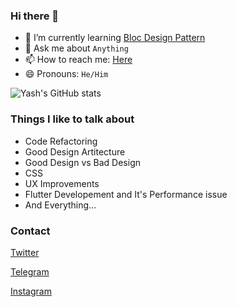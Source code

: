 ### Hi there 👋

<!--
**yc-codes/yc-codes** is a ✨ _special_ ✨ repository because its `README.md` (this file) appears on your GitHub profile.

Here are some ideas to get you started:

-->

<!---
 🔭 I’m currently working on 
 --->
<!---
- 👯 I’m looking to collaborate on ``
- 🤔 I’m looking for help with ``
--->
- 🌱 I’m currently learning [Bloc Design Pattern](https://bloclibrary.dev/)
- 💬 Ask me about `Anything`
- 📫 How to reach me: [Here](#Contact)
- 😄 Pronouns: `He/Him`
<!---
- ⚡ Fun fact: ``
--->

![Yash's GitHub stats](https://yc-stats.vercel.app/api?username=yc-codes&show_icons=true&count_private=true&border_radius=12&title_color=58a6ff&bg_color=161b22&show_owner=true&text_color=c9d1d9&icon_color=58a6ff&hide_border=true)

### Things I like to talk about

- Code Refactoring
- Good Design Artitecture
- Good Design vs Bad Design
- CSS
- UX Improvements
- Flutter Developement and It's Performance issue
- And Everything...

### Contact
<!---
[Resume](https://github.com/yc-codes/yc-codes/raw/main/yash_chauhan_resume.pdf)
--->
[Twitter](https://twitter.com/yc_codes)

[Telegram](https://t.me/yc_codes)

[Instagram](https://www.instagram.com/yc_codes)


<!--
![Yash's GitHub Streak](https://github-readme-streak-stats.herokuapp.com/?user=yc-codes&hide_border=true&background=161b22&ring=27d545&fire=27d545&currStreakLabel=27d545&currStreakNum=f0f6fc&sideLabels=c9d1d9&dates=8b949e&sideNums=f0f6fc&stroke=30363d)
-->
